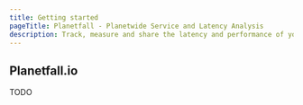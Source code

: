 ```yaml
---
title: Getting started
pageTitle: Planetfall - Planetwide Service and Latency Analysis
description: Track, measure and share the latency and performance of your APIs from across the planet.
---
```


## Planetfall.io

TODO
